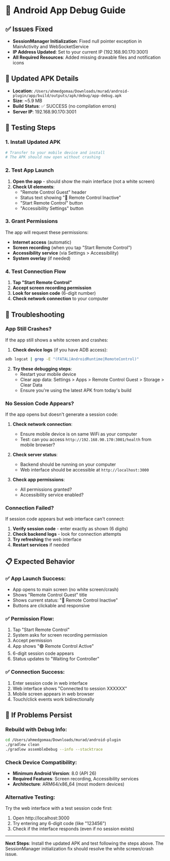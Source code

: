 # 🐛 Android App Debug Guide

## ✅ Issues Fixed
- **SessionManager Initialization**: Fixed null pointer exception in MainActivity and WebSocketService
- **IP Address Updated**: Set to your current IP (192.168.90.170:3001)
- **All Required Resources**: Added missing drawable files and notification icons

## 📱 Updated APK Details
- **Location**: `/Users/ahmedgomaa/Downloads/murad/android-plugin/app/build/outputs/apk/debug/app-debug.apk`
- **Size**: ~5.9 MB
- **Build Status**: ✅ SUCCESS (no compilation errors)
- **Server IP**: 192.168.90.170:3001

## 🔧 Testing Steps

### 1. Install Updated APK
```bash
# Transfer to your mobile device and install
# The APK should now open without crashing
```

### 2. Test App Launch
1. **Open the app** - should show the main interface (not a white screen)
2. **Check UI elements**:
   - "Remote Control Guest" header
   - Status text showing "🔴 Remote Control Inactive" 
   - "Start Remote Control" button
   - "Accessibility Settings" button

### 3. Grant Permissions
The app will request these permissions:
- **Internet access** (automatic)
- **Screen recording** (when you tap "Start Remote Control")
- **Accessibility service** (via Settings > Accessibility)
- **System overlay** (if needed)

### 4. Test Connection Flow
1. **Tap "Start Remote Control"**
2. **Accept screen recording permission**
3. **Look for session code** (6-digit number)
4. **Check network connection** to your computer

## 🚨 Troubleshooting

### App Still Crashes?
If the app still shows a white screen and crashes:

1. **Check device logs** (if you have ADB access):
```bash
adb logcat | grep -E "(FATAL|AndroidRuntime|RemoteControl)"
```

2. **Try these debugging steps**:
   - Restart your mobile device
   - Clear app data: Settings > Apps > Remote Control Guest > Storage > Clear Data
   - Ensure you're using the latest APK from today's build

### No Session Code Appears?
If the app opens but doesn't generate a session code:

1. **Check network connection**:
   - Ensure mobile device is on same WiFi as your computer
   - Test: can you access `http://192.168.90.170:3001/health` from mobile browser?

2. **Check server status**:
   - Backend should be running on your computer
   - Web interface should be accessible at `http://localhost:3000`

3. **Check app permissions**:
   - All permissions granted?
   - Accessibility service enabled?

### Connection Failed?
If session code appears but web interface can't connect:

1. **Verify session code** - enter exactly as shown (6 digits)
2. **Check backend logs** - look for connection attempts
3. **Try refreshing** the web interface
4. **Restart services** if needed

## 📋 Expected Behavior

### ✅ App Launch Success:
- App opens to main screen (no white screen/crash)
- Shows "Remote Control Guest" title
- Shows current status: "🔴 Remote Control Inactive"
- Buttons are clickable and responsive

### ✅ Permission Flow:
1. Tap "Start Remote Control"
2. System asks for screen recording permission
3. Accept permission
4. App shows "🟢 Remote Control Active"
5. 6-digit session code appears
6. Status updates to "Waiting for Controller"

### ✅ Connection Success:
1. Enter session code in web interface
2. Web interface shows "Connected to session XXXXXX"
3. Mobile screen appears in web browser
4. Touch/click events work bidirectionally

## 🔄 If Problems Persist

### Rebuild with Debug Info:
```bash
cd /Users/ahmedgomaa/Downloads/murad/android-plugin
./gradlew clean
./gradlew assembleDebug --info --stacktrace
```

### Check Device Compatibility:
- **Minimum Android Version**: 8.0 (API 26)
- **Required Features**: Screen recording, Accessibility services
- **Architecture**: ARM64/x86_64 (most modern devices)

### Alternative Testing:
Try the web interface with a test session code first:
1. Open http://localhost:3000
2. Try entering any 6-digit code (like "123456")
3. Check if the interface responds (even if no session exists)

---

**Next Steps**: Install the updated APK and test following the steps above. The SessionManager initialization fix should resolve the white screen/crash issue.
